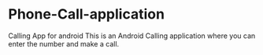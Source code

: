 # Phone-Call-application
Calling App for android
This is an Android Calling application where you can enter the number and make a call.
